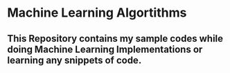 # Machine Learning Algortithms
## This Repository contains my sample codes while doing Machine Learning Implementations or learning any snippets of code.
